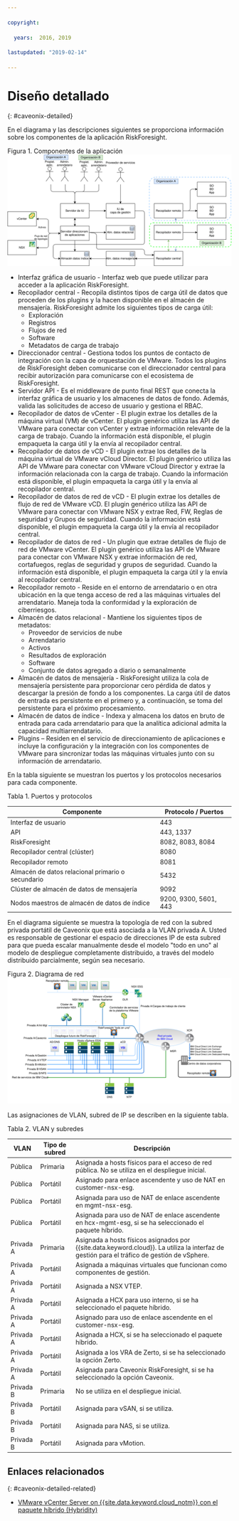 ```yaml
---

copyright:

  years:  2016, 2019

lastupdated: "2019-02-14"

---
```


# Diseño detallado
{: #caveonix-detailed}

En el diagrama y las descripciones siguientes se proporciona información sobre los componentes de la aplicación RiskForesight.

Figura 1. Componentes de la aplicación ![Componentes de la aplicación](caveonix-app-components.svg)

-	Interfaz gráfica de usuario - Interfaz web que puede utilizar para acceder a la aplicación RiskForesight.
-	Recopilador central - Recopila distintos tipos de carga útil de datos que proceden de los plugins y la hacen disponible en el almacén de mensajería. RiskForesight admite los siguientes tipos de carga útil:
    - Exploración
    - Registros
    - Flujos de red
    - Software
    - Metadatos de carga de trabajo
- Direccionador central - Gestiona todos los puntos de contacto de integración con la capa de orquestación de VMware. Todos los plugins de RiskForesight deben comunicarse con el direccionador central para recibir autorización para comunicarse con el ecosistema de RiskForesight.
-	Servidor API - Es el middleware de punto final REST que conecta la interfaz gráfica de usuario y los almacenes de datos de fondo. Además, valida las solicitudes de acceso de usuario y gestiona el RBAC.
-	Recopilador de datos de vCenter - El plugin extrae los detalles de la máquina virtual (VM) de vCenter. El plugin genérico utiliza las API de VMware para conectar con vCenter y extrae información relevante de la carga de trabajo. Cuando la información está disponible, el plugin empaqueta la carga útil y la envía al recopilador central.
-	Recopilador de datos de vCD - El plugin extrae los detalles de la máquina virtual de VMware vCloud Director. El plugin genérico utiliza las API de VMware para conectar con VMware vCloud Director y extrae la información relacionada con la carga de trabajo. Cuando la información está disponible, el plugin empaqueta la carga útil y la envía al recopilador central.
-	Recopilador de datos de red de vCD - El plugin extrae los detalles de flujo de red de VMware vCD. El plugin genérico utiliza las API de VMware para conectar con VMware NSX y extrae Red, FW, Reglas de seguridad y Grupos de seguridad. Cuando la información está disponible, el plugin empaqueta la carga útil y la envía al recopilador central.
-	Recopilador de datos de red - Un plugin que extrae detalles de flujo de red de VMware vCenter. El plugin genérico utiliza las API de VMware para conectar con VMware NSX y extrae información de red, cortafuegos, reglas de seguridad y grupos de seguridad. Cuando la información está disponible, el plugin empaqueta la carga útil y la envía al recopilador central.
-	Recopilador remoto - Reside en el entorno de arrendatario o en otra ubicación en la que tenga acceso de red a las máquinas virtuales del arrendatario. Maneja toda la conformidad y la exploración de ciberriesgos.
-	Almacén de datos relacional - Mantiene los siguientes tipos de metadatos:
    - Proveedor de servicios de nube
    - Arrendatario
    - Activos
    - Resultados de exploración
    - Software
    - Conjunto de datos agregado a diario o semanalmente
-	Almacén de datos de mensajería - RiskForesight utiliza la cola de mensajería persistente para proporcionar cero pérdida de datos y descargar la presión de fondo a los componentes. La carga útil de datos de entrada es persistente en el primero y, a continuación, se toma del persistente para el próximo procesamiento.
-	Almacén de datos de índice - Indexa y almacena los datos en bruto de entrada para cada arrendatario para que la analítica adicional admita la capacidad multiarrendatario.
-	Plugins – Residen en el servicio de direccionamiento de aplicaciones e incluye la configuración y la integración con los componentes de VMware para sincronizar todas las máquinas virtuales junto con su información de arrendatario.

En la tabla siguiente se muestran los puertos y los protocolos necesarios para cada componente.

Tabla 1. Puertos y protocolos

|Componente	|Protocolo / Puertos|
|---|---|
|Interfaz de usuario|443|
|API|443, 1337|
|RiskForesight|8082, 8083, 8084|
|Recopilador central (clúster)|8080|
|Recopilador remoto|8081|
|Almacén de datos relacional primario o secundario|5432|
|Clúster de almacén de datos de mensajería|9092|
|Nodos maestros de almacén de datos de índice|9200, 9300, 5601, 443|

En el diagrama siguiente se muestra la topología de red con la subred privada portátil de Caveonix que está asociada a la VLAN privada A. Usted es responsable de gestionar el espacio de direcciones IP de esta subred para que pueda escalar manualmente desde el modelo "todo en uno" al modelo de despliegue completamente distribuido, a través del modelo distribuido parcialmente, según sea necesario.

Figura 2. Diagrama de red
![Diagrama de red](caveonix-network.svg)

Las asignaciones de VLAN, subred de IP se describen en la siguiente tabla.

Tabla 2. VLAN y subredes

|VLAN 	|Tipo de subred 	|Descripción|
|---|---|---|
|Pública 	|Primaria 	|Asignada a hosts físicos para el acceso de red pública. No se utiliza en el despliegue inicial.|
|Pública	|Portátil 	|Asignado para enlace ascendente y uso de NAT en customer-nsx-esg.|
|Pública	|Portátil 	|Asignada para uso de NAT de enlace ascendente en mgmt-nsx-esg.|
|Pública	|Portátil 	|Asignada para uso de NAT de enlace ascendente en hcx-mgmt-esg, si se ha seleccionado el paquete híbrido.|
|Privada A 	|Primaria 	|Asignada a hosts físicos asignados por {{site.data.keyword.cloud}}. La utiliza la interfaz de gestión para el tráfico de gestión de vSphere.|
|Privada A 	|Portátil 	|Asignada a máquinas virtuales que funcionan como componentes de gestión.|
|Privada A 	|Portátil 	|Asignada a NSX VTEP.|
|Privada A 	|Portátil 	|Asignada a HCX para uso interno, si se ha seleccionado el paquete híbrido.|
|Privada A 	|Portátil 	|Asignado para uso de enlace ascendente en el customer-nsx-esg.|
|Privada A 	|Portátil 	|Asignada a HCX, si se ha seleccionado el paquete híbrido.|
|Privada A 	|Portátil 	|Asignada a los VRA de Zerto, si se ha seleccionado la opción Zerto.|
|Privada A 	|Portátil 	|Asignada para Caveonix RiskForesight, si se ha seleccionado la opción Caveonix.|
|Privada B	|Primaria	|No se utiliza en el despliegue inicial.|
|Privada B 	|Portátil 	|Asignada para vSAN, si se utiliza.|
|Privada B 	|Portátil 	|Asignada para NAS, si se utiliza.|
|Privada B 	|Portátil 	|Asignada para vMotion.|


## Enlaces relacionados
{: #caveonix-detailed-related}

* [VMware vCenter Server on {{site.data.keyword.cloud_notm}} con el paquete híbrido (Hybridity)](/docs/services/vmwaresolutions/archiref/vcs/vcs-hybridity-intro.html)
